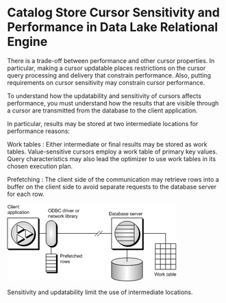 <!-- loio3bd6e7386c5f1014b58696881ededb9c -->

# Catalog Store Cursor Sensitivity and Performance in Data Lake Relational Engine 

There is a trade-off between performance and other cursor properties. In particular, making a cursor updatable places restrictions on the cursor query processing and delivery that constrain performance. Also, putting requirements on cursor sensitivity may constrain cursor performance.

To understand how the updatability and sensitivity of cursors affects performance, you must understand how the results that are visible through a cursor are transmitted from the database to the client application.

In particular, results may be stored at two intermediate locations for performance reasons:

Work tables
:   Either intermediate or final results may be stored as work tables. Value-sensitive cursors employ a work table of primary key values. Query characteristics may also lead the optimizer to use work tables in its chosen execution plan.

Prefetching
:   The client side of the communication may retrieve rows into a buffer on the client side to avoid separate requests to the database server for each row.

![Architecture diagram showing prefetched rows stored in ODBC driver of client application.](images/diagram-cursor-performance_png_3bbe9ff.png)

Sensitivity and updatability limit the use of intermediate locations.

